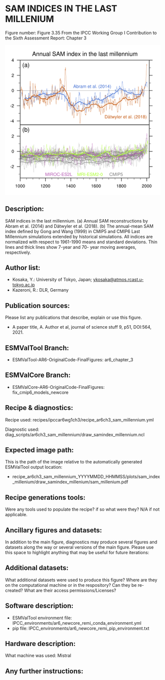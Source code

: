 
SAM INDICES IN THE LAST MILLENIUM
=================================

Figure number: Figure 3.35
From the IPCC Working Group I Contribution to the Sixth Assessment Report: Chapter 3

![Figure 3.35](../images/ar6_wg1_chap3_figure3_35_sam_millennium.png?raw=true)


Description:
------------
SAM indices in the last millennium. (a) Annual SAM reconstructions by Abram et 
al. (2014) and Dätwyler et al. (2018). (b) The annual-mean SAM index defined by 
Gong and Wang (1999) in CMIP5 and CMIP6 Last Millennium simulations extended by 
historical simulations. All indices are normalized with respect to 1961-1990 
means and standard deviations. Thin lines and thick lines show 7-year and 70-
year moving averages, respectively. 


Author list:
------------
- Kosaka, Y.: University of Tokyo, Japan; ykosaka@atmos.rcast.u-tokyo.ac.jp
- Kazeroni, R.: DLR, Germany


Publication sources:
--------------------
Please list any publications that describe, explain or use this figure. 
- A paper title, A. Author et al, journal of science stuff 9, p51, DOI:564, 2021. 


ESMValTool Branch:
------------------
- ESMValTool-AR6-OriginalCode-FinalFigures: ar6_chapter_3


ESMValCore Branch:
------------------
- ESMValCore-AR6-OriginalCode-FinalFigures: fix_cmip6_models_newcore


Recipe & diagnostics:
---------------------
Recipe used: recipes/ipccar6wg1ch3/recipe_ar6ch3_sam_millennium.yml

Diagnostic used: diag_scripts/ar6ch3_sam_millennium/draw_samindex_millennium.ncl


Expected image path:
--------------------
This is the path of the image relative to the automatically generated ESMValTool output location:
- recipe_ar6ch3_sam_millennium_YYYYMMDD_HHMMSS/plots/sam_index_millenium/draw_samindex_millenium/sam_millenium.pdf


Recipe generations tools: 
-------------------------
Were any tools used to populate the recipe? if so what were they? N/A if not applicable. 


Ancillary figures and datasets:
-------------------------------
In addition to the main figure, diagnostics may produce several figures and datasets along the way or several versions of the main figure. Please use this space to highlight anything that may be useful for future iterations:


Additional datasets:
--------------------
What additional datasets were used to produce this figure?
Where are they on the computational machine or in the respository?
Can they be re-created?
What are their access permissions/Licenses?


Software description:
---------------------
- ESMValTool environment file: IPCC_environments/ar6_newcore_remi_conda_environment.yml
- pip file: IPCC_environments/ar6_newcore_remi_pip_environment.txt


Hardware description:
---------------------
What machine was used: Mistral


Any further instructions: 
-------------------------

